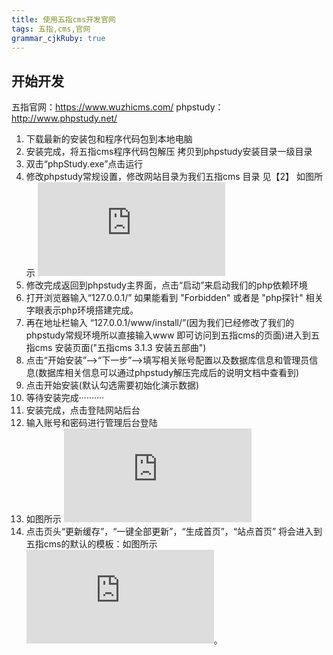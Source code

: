 ```yaml
---
title: 使用五指cms开发官网
tags: 五指,cms,官网
grammar_cjkRuby: true
---
```


## 开始开发
五指官网：https://www.wuzhicms.com/
phpstudy：http://www.phpstudy.net/

 1. 下载最新的安装包和程序代码包到本地电脑   
 2. 安装完成，将五指cms程序代码包解压 拷贝到phpstudy安装目录一级目录
 3. 双击“phpStudy.exe”点击运行 
 4. 修改phpstudy常规设置，修改网站目录为我们五指cms 目录 见【2】 如图所示 ![enter description here][1]
 5. 修改完成返回到phpstudy主界面，点击“启动”来启动我们的php依赖环境
 6. 打开浏览器输入“127.0.0.1/”  如果能看到 "Forbidden" 或者是 "php探针" 相关字眼表示php环境搭建完成。
 7. 再在地址栏输入 “127.0.0.1/www/install/”(因为我们已经修改了我们的phpstudy常规环境所以直接输入www 即可访问到五指cms的页面)进入到五指cms 安装页面("五指cms 3.1.3 安装五部曲")
 8. 点击“开始安装”-->“下一步”-->填写相关账号配置以及数据库信息和管理员信息(数据库相关信息可以通过phpstudy解压完成后的说明文档中查看到)
 9. 点击开始安装(默认勾选需要初始化演示数据)
 10. 等待安装完成··········
 11. 安装完成，点击登陆网站后台
 12. 输入账号和密码进行管理后台登陆
 13. 如图所示 ![enter description here][2]
 14. 点击页头“更新缓存”，“一键全部更新”，“生成首页”，“站点首页” 将会进入到五指cms的默认的模板：如图所示![enter description here][3]。


  [1]: http://xxx.freeimage.us/image.php?id=1E9C_586464EA "1482974384376.jpg"
  [2]: http://xxx.freeimage.us/image.php?id=AFCE_5864689D "14829743843g6.jpg"
  [3]: http://xxx.freeimage.us/image.php?id=28EF_586469B9 "14829743b43g6.jpg"